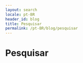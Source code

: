 ```yaml
---
layout: search
locale: pt-BR
header_id: blog
title: Pesquisar
permalink: /pt-BR/blog/pesquisar
---
```


<h1>Pesquisar</h1>
